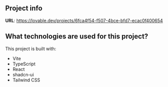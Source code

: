 

## Project info

**URL**: https://lovable.dev/projects/6fca4f54-f507-4bce-bfd7-ecac0f400654


## What technologies are used for this project?

This project is built with:

- Vite
- TypeScript
- React
- shadcn-ui
- Tailwind CSS



